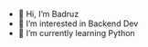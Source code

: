 - 👋 Hi, I’m Badruz
- 👀 I’m interested in Backend Dev
- 🌱 I’m currently learning Python

<!---
badruzbby/badruzbby is a ✨ special ✨ repository because its `README.md` (this file) appears on your GitHub profile.
You can click the Preview link to take a look at your changes.
--->
